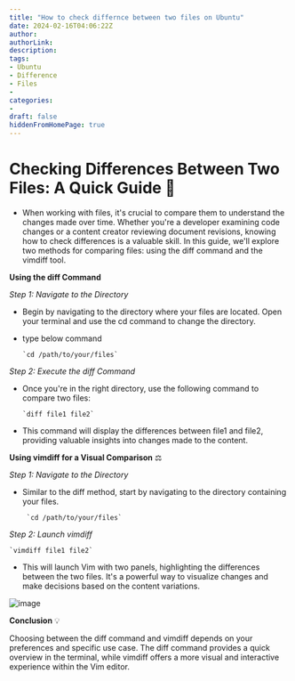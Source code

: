 ```yaml
---
title: "How to check differnce between two files on Ubuntu"
date: 2024-02-16T04:06:22Z
author:
authorLink:
description:
tags:
- Ubuntu
- Difference
- Files
- 
categories:
- 
draft: false
hiddenFromHomePage: true
---
```


# Checking Differences Between Two Files: A Quick Guide 🧐

* When working with files, it's crucial to compare them to understand the changes made over time. Whether you're a developer examining code changes or a content creator reviewing document revisions, knowing how to check differences is a valuable skill. In this guide, we'll explore two methods for comparing files: using the diff command and the vimdiff tool.

**Using the diff Command**

*Step 1: Navigate to the Directory*

* Begin by navigating to the directory where your files are located. Open your terminal and use the cd command to change the directory.
* type below command 

      `cd /path/to/your/files`

*Step 2: Execute the diff Command*

* Once you're in the right directory, use the following command to compare two files:

      `diff file1 file2`

* This command will display the differences between file1 and file2, providing valuable insights into changes made to the content.

**Using vimdiff for a Visual Comparison** ⚖️

*Step 1: Navigate to the Directory*

* Similar to the diff method, start by navigating to the directory containing your files.

       `cd /path/to/your/files`

*Step 2: Launch vimdiff*

    `vimdiff file1 file2`

* This will launch Vim with two panels, highlighting the differences between the two files. It's a powerful way to visualize changes and make decisions based on the content variations.

![image](https://github.com/yahyagulshan/yahyagulshan.com/assets/59036269/ee93c8ea-6058-4226-997f-77b11139ce49)


**Conclusion** 💡

Choosing between the diff command and vimdiff depends on your preferences and specific use case. The diff command provides a quick overview in the terminal, while vimdiff offers a more visual and interactive experience within the Vim editor.
